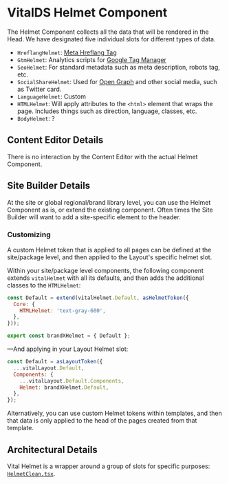 # VitalDS Helmet Component

The Helmet Component collects all the data that will be rendered in the Head. We have designated
five individual slots for different types of data.

- `HreflangHelmet`: [Meta Hreflang Tag](https://moz.com/learn/seo/hreflang-tag)
- `GtmHelmet`: Analytics scripts for [Google Tag Manager](https://tagmanager.google.com/)
- `SeoHelmet`: For standard metadata such as meta description, robots tag, etc.
- `SocialShareHelmet`: Used for [Open Graph](https://ogp.me/) and other social media, such as
  Twitter card.
- `LanguageHelmet`: Custom
- `HTMLHelmet`: Will apply attributes to the `<html>` element that wraps the page. Includes things
  such as direction, language, classes, etc.
  <!-- TODO: Add description -->
- `BodyHelmet`: ?

## Content Editor Details

There is no interaction by the Content Editor with the actual Helmet Component.

## Site Builder Details

At the site or global regional/brand library level, you can use the Helmet Component as is, or
extend the existing component. Often times the Site Builder will want to add a site-specific element
to the header.

### Customizing

A custom Helmet token that is applied to all pages can be defined at the site/package level, and
then applied to the Layout's specific helmet slot.

Within your site/package level components, the following component extends `vitalHelmet` with all its
defaults, and then adds the additional classes to the `HTMLHelmet`:

```js
const Default = extend(vitalHelmet.Default, asHelmetToken({
  Core: {
    HTMLHelmet: 'text-gray-600',
  },
}));

export const brandXHelmet = { Default };
```

—And applying in your Layout Helmet slot:

```js
const Default = asLayoutToken({
  ...vitalLayout.Default,
  Components: {
    ...vitalLayout.Default.Components,
    Helmet: brandXHelmet.Default,
  },
});
```

Alternatively, you can use custom Helmet tokens within templates, and then that data is only applied
to the head of the pages created from that template.

## Architectural Details

Vital Helmet is a wrapper around a group of slots for specific purposes:
[`HelmetClean.tsx`](https://github.com/johnsonandjohnson/Bodiless-JS/blob/main/packages/vital-layout/src/components/Helmet/HelmetClean.tsx).
